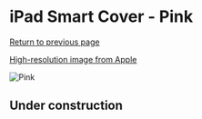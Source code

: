 # iPad Smart Cover - Pink

[Return to previous page](/ipad_2)

[High-resolution image from Apple](https://store.storeimages.cdn-apple.com/8756/as-images.apple.com/is/MC941?wid=4500&hei=4500&fmt=png)

<div style="width: 512px"><img src="/almost_uncompressed/MC941.webp" alt="Pink"></div>

## Under construction
